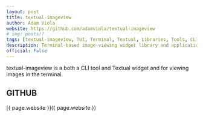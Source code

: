 ```yaml
---
layout: post
title: textual-imageview
author: Adam Viola
website: https://github.com/adamviola/textual-imageview
# img: posts/?
tags: [textual-imageview, TUI, Terminal, Textual, Libraries, Tools, CLI, Python, Rich, Textualize, Plugins]
description: Terminal-based image-viewing widget library and application.
official: False
---
```

textual-imageview is a both a CLI tool and Textual widget and for viewing images in the terminal.

## GITHUB
[{ page.website }]({ page.website })
